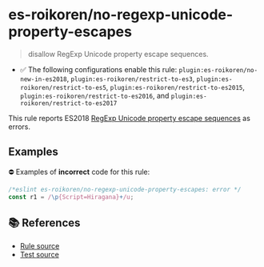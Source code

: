 # es-roikoren/no-regexp-unicode-property-escapes
> disallow RegExp Unicode property escape sequences.

- ✅ The following configurations enable this rule: `plugin:es-roikoren/no-new-in-es2018`, `plugin:es-roikoren/restrict-to-es3`, `plugin:es-roikoren/restrict-to-es5`, `plugin:es-roikoren/restrict-to-es2015`, `plugin:es-roikoren/restrict-to-es2016`, and `plugin:es-roikoren/restrict-to-es2017`

This rule reports ES2018 [RegExp Unicode property escape sequences](https://github.com/tc39/proposal-regexp-unicode-property-escapes#readme) as errors.

## Examples

⛔ Examples of **incorrect** code for this rule:

```js
/*eslint es-roikoren/no-regexp-unicode-property-escapes: error */
const r1 = /\p{Script=Hiragana}+/u;
```

## 📚 References

- [Rule source](https://github.com/roikoren755/eslint-plugin-es/blob/v2.0.1/src/rules/no-regexp-unicode-property-escapes.ts)
- [Test source](https://github.com/roikoren755/eslint-plugin-es/blob/v2.0.1/tests/src/rules/no-regexp-unicode-property-escapes.ts)
